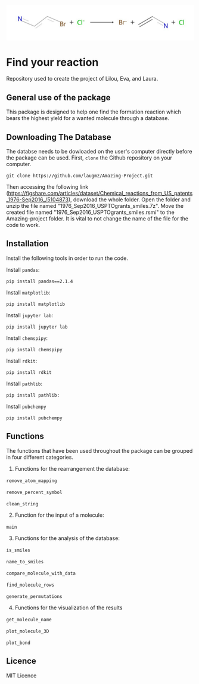 ![Project Logo](https://github.com/laugmz/Amazing-Project/blob/main/reaction.png)



# Find your reaction
Repository used to create the project of Lilou, Eva, and Laura.

##  General use of the package
This package is designed to help one find the formation reaction which bears the highest yield for a wanted molecule through a database.

## Downloading The Database
The databse needs to be dowloaded on the user's computer directly before the package can be used.
First, `clone` the Github repository on your computer.
```
git clone https://github.com/laugmz/Amazing-Project.git
```

Then accessing the following link (https://figshare.com/articles/dataset/Chemical_reactions_from_US_patents_1976-Sep2016_/5104873), download the whole folder.
Open the folder and unzip the file named "1976_Sep2016_USPTOgrants_smiles.7z". Move the created file named "1976_Sep2016_USPTOgrants_smiles.rsmi" to the Amazing-project folder. 
It is vital to not change the name of the file for the code to work.

## Installation
Install the following tools in order to run the code.

Install `pandas`:
```
pip install pandas==2.1.4
```
Install `matplotlib`:
```
pip install matplotlib
```
Install `jupyter lab`:
```
pip install jupyter lab
```
Install `chemspipy`:
```
pip install chemspipy
```
Install `rdkit`:
```
pip install rdkit
```
Install `pathlib`:
```
pip install pathlib:
```
Install `pubchempy`
```
pip install pubchempy
```

## Functions
The functions that have been used throughout the package can be grouped in four different categories.

1. Functions for the rearrangement the database:
   
`remove_atom_mapping`

`remove_percent_symbol`

`clean_string`

2. Function for the input of a molecule:

`main`

3. Functions for the analysis of the database:

`is_smiles`

`name_to_smiles`

`compare_molecule_with_data`

`find_molecule_rows`

`generate_permutations`

4. Functions for the visualization of the results

`get_molecule_name`

`plot_molecule_3D`

`plot_bond`



## Licence 
MIT Licence

